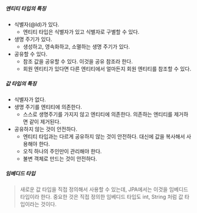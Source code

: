 ##### 엔티티 타입의 특징
- 식별자(@Id)가 있다.
  - 엔티티 타입은 식별자가 있고 식별자로 구별할 수 있다.
- 생명 주기가 있다.
  - 생성하고, 영속화하고, 소멸하는 생명 주기가 있다.
- 공유할 수 있다.
  - 참조 값을 공유할 수 있다. 이것을 공유 참조라 한다.
  - 회원 엔티티가 있다면 다른 엔티티에서 얼마든지 회원 엔티티를 참조할 수 있다.

##### 값 타입의 특징
- 식별자가 없다.
- 생명 주기를 엔티티에 의존한다.
  - 스스로 생명주기를 가지지 않고 엔티티에 의존한다. 의존하는 엔티티를 제거하면 같이 제거된다.
- 공유하지 않는 것이 안전하다.
  - 엔티티 타입과는 다르게 공유하지 않는 것이 안전하다. 대신에 값을 복사해서 사용해야 한다.
  - 오직 하나의 주인만이 관리해야 한다.
  - 불변 객체로 만드는 것이 안전하다.

##### 임베디드 타입
> 새로운 값 타입을 직접 정의해서 사용할 수 있는데, JPA에서는 이것을 임베디드 타입이라 한다. 중요한 것은
> 직접 정의한 임베디드 타입도 int, String 처럼 값 타입이라는 것이다.